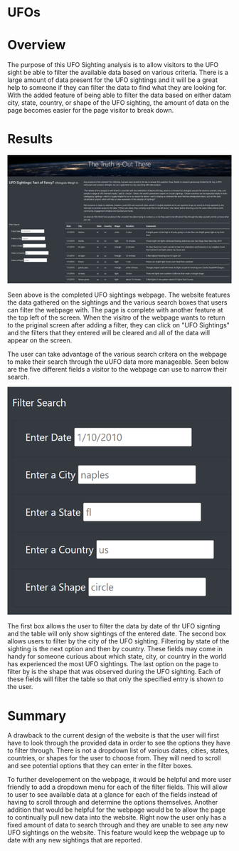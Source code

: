# UFOs
# Overview
The purpose of this UFO Sighting analysis is to allow visitors to the UFO sight be able to filter the available data based on various criteria. There is a large amount of data present for the UFO sightings and it will be a great help to someone if they can filter the data to find what they are looking for. With the added feature of being able to filter the data based on either datam city, state, country, or shape of the UFO sighting, the amount of data on the page becomes easier for the page visitor to break down. 

# Results 

![UFO_webpage](https://github.com/aarce21/UFOs/blob/main/static/images/UFO_webpage.PNG)

Seen above is the completed UFO sightings webpage. The website features the data gathered on the sightings and the various search boxes that users can filter the webpage with. The page is complete with another feature at the top left of the screen. When the visitro of the webpage wants to return to the priginal screen after adding a filter, they can click on "UFO Sightings" and the filters that they entered will be cleared and all of the data will appear on the screen. 

The user can take advantage of the various search critera on the webpage to make their search through the uUFO data more manageable. Seen below are the five different fields a visitor to the webpage can use to narrow their search. 

![UFO_filters](https://github.com/aarce21/UFOs/blob/main/static/images/UFO_filters.PNG)

The first box allows the user to filter the data by date of thr UFO signting and the table will only show sightings of the entered date. The second box allows users to filter by the city of the UFO sighting. Filtering by state of the sighting is the next option and then by country. These fields may come in handy for someone curious about which state, city, or country in the world has experienced the most UFO sightings. The last option on the page to filter by is the shape that was observed during the UFO sighting. Each of these fields will filter the table so that only the specified entry is shown to the user.

# Summary 
A drawback to the current design of the website is that the user will first have to look through the provided data in order to see the options they have to filter through. There is not a dropdown list of various dates, cities, states, countries, or shapes for the user to choose from. They will need to scroll and see potential options that they can enter in the filter boxes. 

To further developement on the webpage, it would be helpful and more user friendly to add a dropdown menu for each of the filter fields. This will allow to user to see available data at a glance for each of the fields instead of having to scroll through and determine the options themselves. Another addition that would be helpful for the webpage would be to allow the page to continually pull new data into the website. Right now the user only has a fixed amount of data to search through and they are unable to see any new UFO sightings on the website. This feature would keep the webpage up to date with any new sightings that are reported. 
